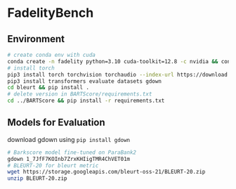 # FadelityBench
## Environment
```bash
# create conda env with cuda
conda create -n fadelity python=3.10 cuda-toolkit=12.8 -c nvidia && conda activate fadelity
# install torch
pip3 install torch torchvision torchaudio --index-url https://download.pytorch.org/whl/cu128
pip3 install transformers evaluate datasets gdown
cd bleurt && pip install .
# delete version in BARTScore/requirements.txt
cd ../BARTScore && pip install -r requirements.txt
```
## Models for Evaluation
download gdown using `pip install gdown`
```bash
# Barkscore model fine-tuned on ParaBank2
gdown 1_7JfF7KOInb7ZrxKHIigTMR4ChVET01m
# BLEURT-20 for bleurt metric
wget https://storage.googleapis.com/bleurt-oss-21/BLEURT-20.zip
unzip BLEURT-20.zip
```
